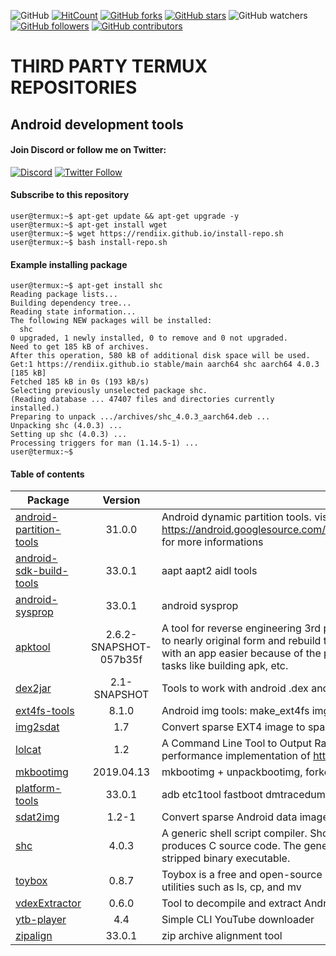 ![GitHub](https://img.shields.io/github/license/rendiix/rendiix.github.io.svg)
[![HitCount](http://hits.dwyl.io/rendiix/rendiix.github.io.svg)](http://github.com/rendiix/rendiix.github.io)
[![GitHub forks](https://img.shields.io/github/forks/rendiix/rendiix.github.io.svg?style=social&label=Fork&maxAge=2592000)](https://GitHub.com/rendiix/rendiix.github.io/network/)
[![GitHub stars](https://img.shields.io/github/stars/rendiix/rendiix.github.io.svg?style=social&label=Star&maxAge=2592000)](https://GitHub.com/rendiix/rendiix.github.io/stargazers/)
![GitHub watchers](https://img.shields.io/github/watchers/rendiix/rendiix.github.io.svg?style=social)
[![GitHub followers](https://img.shields.io/github/followers/rendiix.svg?style=social&label=Follow&maxAge=2592000)](https://github.com/rendiix?tab=followers)
[![GitHub contributors](https://img.shields.io/github/contributors/rendiix/rendiix.github.io.svg)](https://GitHub.com/rendiix/rendiix.github.io/graphs/contributors/)

# THIRD PARTY TERMUX REPOSITORIES
## Android development tools

#### Join Discord or follow me on Twitter:

[![Discord](https://img.shields.io/discord/404576842419273729.svg?label=join%20discord&logo=discord)](https://discord.gg/5PmKhrc)
[![Twitter Follow](https://img.shields.io/twitter/follow/rendiix.svg?color=green&label=follow&logo=twitter&style=social)](https://twitter.com/rendiix)

#### Subscribe to this repository
``` console
user@termux:~$ apt-get update && apt-get upgrade -y
user@termux:~$ apt-get install wget
user@termux:~$ wget https://rendiix.github.io/install-repo.sh
user@termux:~$ bash install-repo.sh
``` 
#### Example installing package
``` console
user@termux:~$ apt-get install shc
Reading package lists...
Building dependency tree...
Reading state information...
The following NEW packages will be installed:
  shc
0 upgraded, 1 newly installed, 0 to remove and 0 not upgraded.
Need to get 185 kB of archives.
After this operation, 580 kB of additional disk space will be used.
Get:1 https://rendiix.github.io stable/main aarch64 shc aarch64 4.0.3 [185 kB]
Fetched 185 kB in 0s (193 kB/s)
Selecting previously unselected package shc.
(Reading database ... 47407 files and directories currently installed.)
Preparing to unpack .../archives/shc_4.0.3_aarch64.deb ...
Unpacking shc (4.0.3) ...
Setting up shc (4.0.3) ...
Processing triggers for man (1.14.5-1) ...
user@termux:~$
```

#### Table of contents


| Package | Version | Descriptions |
| --- | :---: | --- |
| [android-partition-tools](https://android.googlesource.com/platform/system/extras/+/master/partition_tools/README.md) | 31.0.0 | Android dynamic partition tools. visit: https://android.googlesource.com/platform/system/extras/+/master/partition_tools/README.md for more informations |
| [android-sdk-build-tools](https://github.com/rendiix/termux-aapt) | 33.0.1 | aapt aapt2 aidl tools |
| [android-sysprop](https://android.googlesource.com/platform/system/tools/sysprop) | 33.0.1 | android sysprop |
| [apktool](https://ibotpeaches.github.io/Apktool/) | 2.6.2-SNAPSHOT-057b35f | A tool for reverse engineering 3rd party, closed, binary Android apps. It can decode resources to nearly original form and rebuild them after making some modifications. It also makes working with an app easier because of the project like file structure and automation of some repetitive tasks like building apk, etc. |
| [dex2jar](https://github.com/ThexXTURBOXx/dex2jar) | 2.1-SNAPSHOT | Tools to work with android .dex and java .class files |
| [ext4fs-tools](https://github.com/rendiix/make_ext4fs) | 8.1.0 | Android img tools: make_ext4fs img2simg simg2img sefcontext_decompile. |
| [img2sdat](https://github.com/xpirt/img2sdat) | 1.7 | Convert sparse EXT4 image to sparse Android data image |
| [lolcat](https://github.com/jaseg/lolcat) | 1.2 | A Command Line Tool to Output Rainbow Of Colors in Linux Terminal. This version is High-performance implementation of https://github.com/busyloop/lolcat |
| [mkbootimg](https://github.com/osm0sis/mkbootimg) | 2019.04.13 | mkbootimg + unpackbootimg, forked and updated |
| [platform-tools](https://github.com/rendiix/termux-adb-fastboot) | 33.0.1 | adb etc1tool fastboot dmtracedump e2fsdroid sload_f2fs |
| [sdat2img](https://github.com/xpirt/sdat2img) | 1.2-1 | Convert sparse Android data image to filesystem ext4 image |
| [shc](https://github.com/neurobin/shc) | 4.0.3 | A generic shell script compiler. Shc takes a script, which is specified on the command line and produces C source code. The generated source code is then compiled and linked to produce a stripped binary executable. |
| [toybox](http://www.landley.net/toybox) | 0.8.7 | Toybox is a free and open-source software implementation of over 200 Unix command line utilities such as ls, cp, and mv |
| [vdexExtractor](https://github.com/anestisb/vdexExtractor) | 0.6.0 | Tool to decompile and extract Android Dex bytecode from Vdex files |
| [ytb-player](https://github.com/rendiix/rendiix.github.io) | 4.4 | Simple CLI YouTube downloader |
| [zipalign](https://github.com/rendiix/termux-zipalign) | 33.0.1 | zip archive alignment tool |
